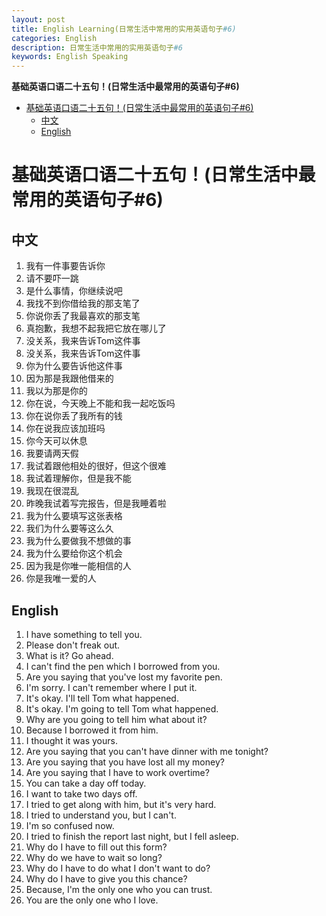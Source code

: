 ```yaml
---
layout: post
title: English Learning(日常生活中常用的实用英语句子#6)
categories: English
description: 日常生活中常用的实用英语句子#6
keywords: English Speaking
---
```


<!-- START doctoc generated TOC please keep comment here to allow auto update -->
<!-- DON'T EDIT THIS SECTION, INSTEAD RE-RUN doctoc TO UPDATE -->
**基础英语口语二十五句！(日常生活中最常用的英语句子#6)**

- [基础英语口语二十五句！(日常生活中最常用的英语句子#6)](#%E5%9F%BA%E7%A1%80%E8%8B%B1%E8%AF%AD%E5%8F%A3%E8%AF%AD%E4%BA%8C%E5%8D%81%E4%BA%94%E5%8F%A5%E6%97%A5%E5%B8%B8%E7%94%9F%E6%B4%BB%E4%B8%AD%E6%9C%80%E5%B8%B8%E7%94%A8%E7%9A%84%E8%8B%B1%E8%AF%AD%E5%8F%A5%E5%AD%906)
  - [中文](#%E4%B8%AD%E6%96%87)
  - [English](#english)

<!-- END doctoc generated TOC please keep comment here to allow auto update -->

# 基础英语口语二十五句！(日常生活中最常用的英语句子#6)

## 中文
1. 我有一件事要告诉你
2. 请不要吓一跳
3. 是什么事情，你继续说吧
4. 我找不到你借给我的那支笔了
5. 你说你丢了我最喜欢的那支笔
6. 真抱歉，我想不起我把它放在哪儿了
7. 没关系，我来告诉Tom这件事
8. 没关系，我来告诉Tom这件事
9.  你为什么要告诉他这件事
10. 因为那是我跟他借来的
11. 我以为那是你的
12. 你在说，今天晚上不能和我一起吃饭吗
13. 你在说你丢了我所有的钱
14. 你在说我应该加班吗
15. 你今天可以休息
16. 我要请两天假
17. 我试着跟他相处的很好，但这个很难
18. 我试着理解你，但是我不能
19. 我现在很混乱
20. 昨晚我试着写完报告，但是我睡着啦
21. 我为什么要填写这张表格
22. 我们为什么要等这么久
23. 我为什么要做我不想做的事
24. 我为什么要给你这个机会
25. 因为我是你唯一能相信的人
26. 你是我唯一爱的人

## English
1. I have something to tell you.
2. Please don't freak out.
3. What is it? Go ahead.
4. I can't find the pen which I borrowed from you.
5. Are you saying that you've lost my favorite pen.
6. I'm sorry. I can't remember where I put it.
7. It's okay. I'll tell Tom what happened.
8. It's okay. I'm going to tell Tom what happened.
9. Why are you going to tell him what about it?
10. Because I borrowed it from him.
11. I thought it was yours.
12. Are you saying that you can't have dinner with me tonight?
13. Are you saying that you have lost all my money?
14. Are you saying that I have to work overtime?
15. You can take a day off today.
16. I want to take two days off.
17. I tried to get along with him, but it's very hard.
18. I tried to understand you, but I can't.
19. I'm so confused now.
20. I tried to finish the report last night, but I fell asleep.
21. Why do I have to fill out this form?
22. Why do we have to wait so long?
23. Why do I have to do what I don't want to do?
24. Why do I have to give you this chance?
25. Because, I'm the only one who you can trust.
26. You are the only one who I love.